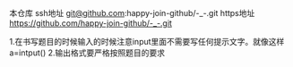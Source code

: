 本仓库
ssh地址    git@github.com:happy-join-github/-_-.git
https地址  https://github.com/happy-join-github/-_-.git


1.在书写题目的时候输入的时候注意input里面不需要写任何提示文字。就像这样a=intput()
2.输出格式要严格按照题目的要求
